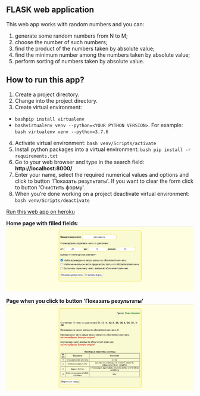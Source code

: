 ## FLASK web application

This web app works with random numbers and you can:
1) generate some random numbers from N to M;
2) choose the number of such numbers;
3) find the product of the numbers taken by absolute value;
4) find the minimum number among the numbers taken by absolute value;
5) perform sorting of numbers taken by absolute value.

## How to run this app?
1) Create a project directory.
2) Change into the project directory.
3) Create virtual environment: 
  - ```bashpip install virtualenv```
  - ```bashvirtualenv venv --python=<YOUR PYTHON VERSION>```. For example: ```bash virtualenv venv --python=3.7.6```
4) Activate virtual environment: ```bash venv/Scripts/activate```
5) Install python packages into a virtual environment: ```bash pip install -r requirements.txt```
5) Go to your web browser and type in the search field: **http://localhost:8000/**
6) Enter your name, select the required numerical values and options and click to button 'Показать результаты'.
If you want to clear the form click to button 'Очистить форму'.
7) When you’re done working on a project deactivate virtual environment: ```bash venv/Scripts/deactivate```
  
[Run this web app on heroku](https://rndnum.herokuapp.com/)

**Home page with filled fields**:
![StartPage](https://github.com/ZaytsevNS/python_practice/blob/main/work_with_rand_num/start_page.jpg)

**Page when you click to button 'Показать результаты'**
![StartPage](https://github.com/ZaytsevNS/python_practice/blob/main/work_with_rand_num/finish_page.jpg)
